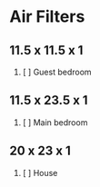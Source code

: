 # Air Filters

## 11.5 x 11.5 x 1

1. [ ] Guest bedroom

## 11.5 x 23.5 x 1

1. [ ] Main bedroom

## 20 x 23 x 1

1. [ ] House
